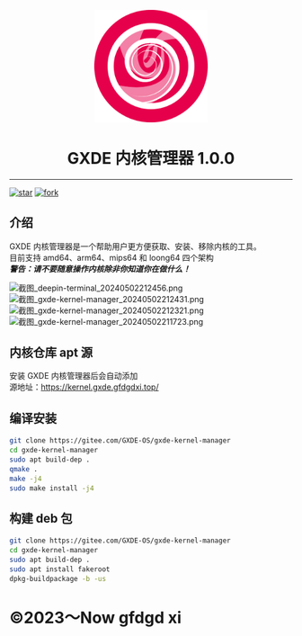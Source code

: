 <p width=100px align="center"><img width=40% src="icon/icon.svg"></p>
<h1 align="center">GXDE 内核管理器 1.0.0</h1>
<hr>
<a href='https://gitee.com/GXDE-OS/gxde-kernel-manager/stargazers'><img src='https://gitee.com/GXDE-OS/gxde-kernel-manager/badge/star.svg?theme=dark' alt='star'></img></a>
<a href='https://gitee.com/GXDE-OS/gxde-kernel-manager/members'><img src='https://gitee.com/GXDE-OS/gxde-kernel-manager/badge/fork.svg?theme=dark' alt='fork'></img></a>  

## 介绍
GXDE 内核管理器是一个帮助用户更方便获取、安装、移除内核的工具。  
目前支持 amd64、arm64、mips64 和 loong64 四个架构  
***警告：请不要随意操作内核除非你知道你在做什么！***  

![截图_deepin-terminal_20240502212456.png](https://storage.deepin.org/thread/20240502134212362_截图_deepin-terminal_20240502212456.png)  
![截图_gxde-kernel-manager_20240502212431.png](https://storage.deepin.org/thread/202405021342123825_截图_gxde-kernel-manager_20240502212431.png)  
![截图_gxde-kernel-manager_20240502212321.png](https://storage.deepin.org/thread/202405021342122641_截图_gxde-kernel-manager_20240502212321.png)  
![截图_gxde-kernel-manager_20240502211723.png](https://storage.deepin.org/thread/202405021342116834_截图_gxde-kernel-manager_20240502211723.png)  

## 内核仓库 apt 源
安装 GXDE 内核管理器后会自动添加  
源地址：https://kernel.gxde.gfdgdxi.top/  

## 编译安装
```bash
git clone https://gitee.com/GXDE-OS/gxde-kernel-manager
cd gxde-kernel-manager
sudo apt build-dep .
qmake .
make -j4
sudo make install -j4
```
## 构建 deb 包
```bash
git clone https://gitee.com/GXDE-OS/gxde-kernel-manager
cd gxde-kernel-manager
sudo apt build-dep .
sudo apt install fakeroot
dpkg-buildpackage -b -us
```

# ©2023～Now gfdgd xi